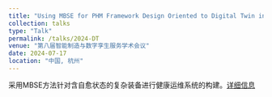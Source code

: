 ```yaml
---
title: "Using MBSE for PHM Framework Design Oriented to Digital Twin in Complex Equipment with Self-healing"
collection: talks
type: "Talk"
permalink: /talks/2024-DT
venue: "第八届智能制造与数字孪生服务学术会议"
date: 2024-07-17
location: "中国, 杭州"
---
```


采用MBSE方法针对含自愈状态的复杂装备进行健康运维系统的构建。[详细信息](../images/hangzhou.png)






